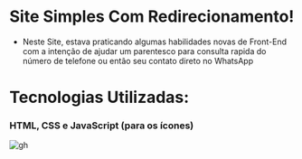# Site Simples Com Redirecionamento!

-  Neste Site, estava praticando algumas habilidades novas de Front-End com a intenção de ajudar um parentesco para consulta rapida do número de telefone ou então seu contato direto no WhatsApp 

# Tecnologias Utilizadas:

### HTML, CSS e JavaScript (para os ícones)
![gh](https://github.com/TFleeks/renata-adv/assets/172528140/ac133ac5-18bb-4440-b7f7-3de874521784)
